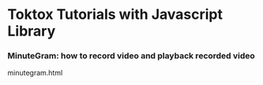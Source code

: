 # Toktox Tutorials with Javascript Library

### MinuteGram: how to record video and playback recorded video
minutegram.html
